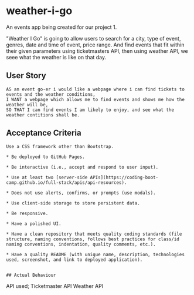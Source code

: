 # weather-i-go
An events app being created for our project 1.

"Weather I Go" is going to allow users to search for a city, type of event, genres, date and time of event, price range. And find events that fit within their given parameters using ticketmasters API, then using weather API, we seee what the weather is like on that day.

## User Story
```
AS an event go-er i would like a webpage where i can find tickets to events and the weather conditions,
I WANT a webpage which allows me to find events and shows me how the weather will be,
SO THAT I can find events I am likely to enjoy, and see what the weather contitions shall be.
```

## Acceptance Criteria
```
Use a CSS framework other than Bootstrap.

* Be deployed to GitHub Pages.

* Be interactive (i.e., accept and respond to user input).

* Use at least two [server-side APIs](https://coding-boot-camp.github.io/full-stack/apis/api-resources).

* Does not use alerts, confirms, or prompts (use modals).

* Use client-side storage to store persistent data.

* Be responsive.

* Have a polished UI.

* Have a clean repository that meets quality coding standards (file structure, naming conventions, follows best practices for class/id naming conventions, indentation, quality comments, etc.).

* Have a quality README (with unique name, description, technologies used, screenshot, and link to deployed application).


## Actual Behaviour
```

API used;
Ticketmaster API
Weather API
